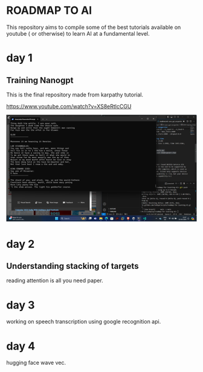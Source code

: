 # ROADMAP TO AI

This repository aims to compile some of the best tutorials available on youtube ( or otherwise) to learn AI at a fundamental level.

# day 1 

## Training Nanogpt

This is the final repository made from karpathy tutorial.

https://www.youtube.com/watch?v=XS8eRtlcCGU

![](./nano_gpt_songwriter/2024-06-23-23-48-08.png)

# day 2

## Understanding stacking of targets

reading attention is all you need paper.

# day 3

working on speech transcription using google recognition api.

# day 4

hugging face wave vec. 




